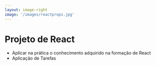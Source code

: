 ```yaml
---
layout: image-right
image: '/images/reactprops.jpg'
---
```


# Projeto de React

- Aplicar na prática o conhecimento adquirido na formação de React
- Aplicação de Tarefas

<!--
Não gosto nada de React......
-->